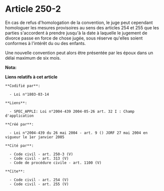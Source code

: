 # Article 250-2

En cas de refus d'homologation de la convention, le juge peut cependant homologuer les mesures provisoires au sens des
articles 254 et 255 que les parties s'accordent à prendre jusqu'à la date à laquelle le jugement de divorce passe en force de
chose jugée, sous réserve qu'elles soient conformes à l'intérêt du ou des enfants. 

Une nouvelle convention peut alors être présentée par les époux dans un délai maximum de six mois.

**Nota:**



**Liens relatifs à cet article**

	**Codifié par**:

	  - Loi n°1803-03-14

	**Liens**:

	  - SPEC_APPLI: Loi n°2004-439 2004-05-26 art. 32 I : Champ d'application

	**Créé par**:

	  - Loi n°2004-439 du 26 mai 2004 - art. 9 () JORF 27 mai 2004 en vigueur le 1er janvier 2005

	**Cité par**:

	  - Code civil - art. 250-3 (V)
	  - Code civil - art. 313 (V)
	  - Code de procédure civile - art. 1100 (V)

	**Cite**:

	  - Code civil - art. 254 (V)
	  - Code civil - art. 255 (V)
